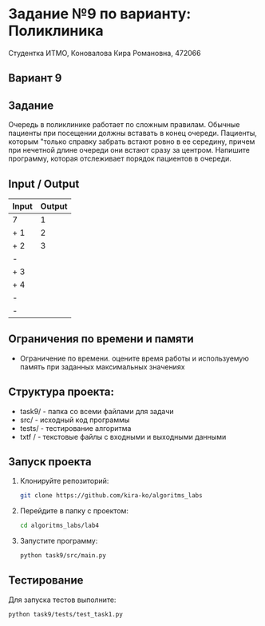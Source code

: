Задание №9 по варианту: Поликлиника
====
Студентка ИТМО, Коновалова Кира Романовна, 472066

Вариант 9
----

Задание
---
Очередь в поликлинике работает по сложным правилам. Обычные пациенты при посещении должны вставать в конец очереди. Пациенты, которым "только справку забрать встают ровно в ее середину, причем при нечетной длине очереди они встают сразу за центром. Напишите программу, которая отслеживает порядок пациентов в очереди.       


Input / Output
----

| Input | Output |
|-------|--------|
| 7     | 1      |
| + 1   | 2      |
 | + 2   | 3      |
| -     |        |
| + 3   |        |
| + 4   |        |
| -     |        |
 | - |        |

## Ограничения по времени и памяти

- Ограничение по времени. оцените время работы и используемую память при заданных максимальных значениях



## Структура проекта:

* task9/ - папка со всеми файлами для задачи
* src/ - исходный код программы
* tests/ - тестирование алгоритма
* txtf / - текстовые файлы с входными и выходными данными

## Запуск проекта
1. Клонируйте репозиторий:
   ```bash
   git clone https://github.com/kira-ko/algoritms_labs
   ```
2. Перейдите в папку с проектом:
   ```bash
   cd algoritms_labs/lab4
   ```
3. Запустите программу:
   ```bash
   python task9/src/main.py
   ```
## Тестирование

Для запуска тестов выполните:
   ```bash
   python task9/tests/test_task1.py
   ```